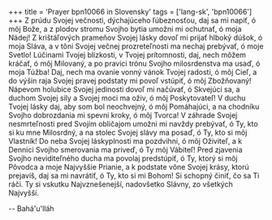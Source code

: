 +++
title = 'Prayer bpn10066 in Slovensky'
tags = ['lang-sk', 'bpn10066']
+++
Z prúdu Svojej večnosti, dýchajúceho ľúbeznosťou, daj sa mi napiť, ó môj Bože, a z plodov stromu Svojho bytia umožni mi ochutnať, ó moja Nádej! Z krištáľových prameňov Svojej lásky  dovoľ mi prijať hlboký dúšok, ó moja Sláva, a v tôni Svojej večnej prozreteľnosti ma nechaj prebývať, ó moje Svetlo! Lúčinami Tvojej blízkosti, v Tvojej prítomnosti, daj, nech môžem kráčať, ó môj Milovaný, a po pravici trónu Svojho milosrdenstva ma usaď, ó moja Túžba! Daj, nech ma ovanie vonný vánok Tvojej radosti, ó môj Cieľ, a  do výšin raja Svojej pravej podstaty mi povoľ vstúpiť, ó môj Zbožňovaný! Nápevom holubice Svojej jedinosti dovoľ mi načúvať, ó Skvejúci sa, a duchom Svojej sily a Svojej moci ma oživ, ó môj Poskytovateľ! V duchu Tvojej lásky daj, aby som bol neochvejný, ó môj Pomáhajúci, a na chodníku Svojho dobrozdania mi spevni kroky, ó môj Tvorca! V záhrade Svojej nesmrteľnosti pred Svojím obličajom umožni mi navždy prebývať, ó Ty, kto si ku mne Milosrdný, a na stolec Svojej slávy ma posaď, ó Ty, kto si môj Vlastník! Do neba Svojej láskyplnosti ma pozdvihni, ó môj Oživiteľ, a k Dennici Svojho smerovania ma priveď, ó Ty môj Vábiteľ! Pred zjavenia Svojho neviditeľného ducha ma povolaj predstúpiť, ó Ty, ktorý si môj Pôvodca a moje Najvyššie Prianie, a k podstate vône Svojej krásy, ktorú prejavíš, daj sa mi navrátiť, ó Ty, kto si mi Bohom!
Si schopný činiť, čo sa Ti ráči. Ty si vskutku Najvznešenejší, nadovšetko Slávny, zo všetkých Najvyšší.

-- Bahá'u'lláh
